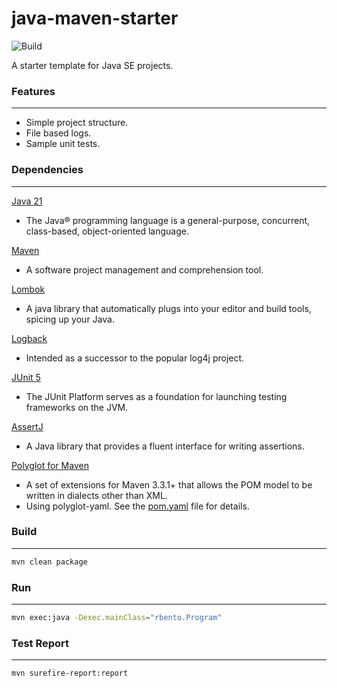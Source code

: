# java-maven-starter
![Build](https://github.com/rbento/java-maven-starter/actions/workflows/ci.yml/badge.svg)

A starter template for Java SE projects.

### Features
---

- Simple project structure.
- File based logs.
- Sample unit tests.

### Dependencies
---

[Java 21][1]  
- The Java® programming language is a general-purpose, concurrent, class-based, object-oriented language.

[Maven][2]  
- A software project management and comprehension tool.

[Lombok][3]  
- A java library that automatically plugs into your editor and build tools, spicing up your Java.

[Logback][4]  
- Intended as a successor to the popular log4j project.

[JUnit 5][5]  
- The JUnit Platform serves as a foundation for launching testing frameworks on the JVM.

[AssertJ][6]  
- A Java library that provides a fluent interface for writing assertions.

[Polyglot for Maven][7]    
- A set of extensions for Maven 3.3.1+ that allows the POM model to be written in dialects other than XML. 
- Using polyglot-yaml. See the [pom.yaml](https://github.com/rbento/java-maven-starter/blob/main/pom.yaml) file for details.

### Build
---

```bash
mvn clean package
```

### Run
---

```bash
mvn exec:java -Dexec.mainClass="rbento.Program"
```

### Test Report
---

```bash
mvn surefire-report:report
```

[1]: https://openjdk.org/projects/jdk/19/
[2]: https://maven.apache.org/download.cgi
[3]: https://projectlombok.org
[4]: https://logback.qos.ch
[5]: https://junit.org/junit5/
[6]: https://joel-costigliola.github.io/assertj/assertj-core.html
[7]: https://github.com/takari/polyglot-maven
